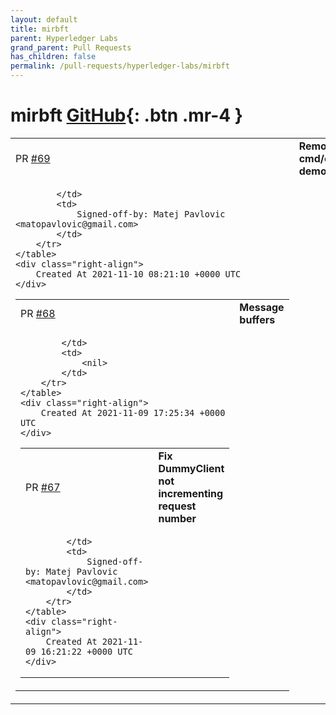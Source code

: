 ```yaml
---
layout: default
title: mirbft
parent: Hyperledger Labs
grand_parent: Pull Requests
has_children: false
permalink: /pull-requests/hyperledger-labs/mirbft
---
```


# mirbft <span class="fs-3 right-align">[GitHub](https://github.com/hyperledger-labs/mirbft){: .btn .mr-4 }</span>


<div>
    <table>
        <tr>
            <td>
                PR <a href="https://github.com/hyperledger-labs/mirbft/pull/69" class=".btn">#69</a>
            </td>
            <td>
                <b>
                    Remove obsolete cmd/chat-demo/chatdemo.pb.go
                </b>
            </td>
        </tr>
        <tr>
            <td>
                
            </td>
            <td>
                Signed-off-by: Matej Pavlovic <matopavlovic@gmail.com>
            </td>
        </tr>
    </table>
    <div class="right-align">
        Created At 2021-11-10 08:21:10 +0000 UTC
    </div>
</div>

<div>
    <table>
        <tr>
            <td>
                PR <a href="https://github.com/hyperledger-labs/mirbft/pull/68" class=".btn">#68</a>
            </td>
            <td>
                <b>
                    Message buffers
                </b>
            </td>
        </tr>
        <tr>
            <td>
                
            </td>
            <td>
                <nil>
            </td>
        </tr>
    </table>
    <div class="right-align">
        Created At 2021-11-09 17:25:34 +0000 UTC
    </div>
</div>

<div>
    <table>
        <tr>
            <td>
                PR <a href="https://github.com/hyperledger-labs/mirbft/pull/67" class=".btn">#67</a>
            </td>
            <td>
                <b>
                    Fix DummyClient not incrementing request number
                </b>
            </td>
        </tr>
        <tr>
            <td>
                
            </td>
            <td>
                Signed-off-by: Matej Pavlovic <matopavlovic@gmail.com>
            </td>
        </tr>
    </table>
    <div class="right-align">
        Created At 2021-11-09 16:21:22 +0000 UTC
    </div>
</div>

